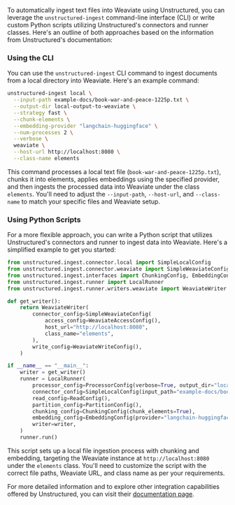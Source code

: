 To automatically ingest text files into Weaviate using Unstructured, you can leverage the `unstructured-ingest` command-line interface (CLI) or write custom Python scripts utilizing Unstructured's connectors and runner classes. Here's an outline of both approaches based on the information from Unstructured's documentation:

### Using the CLI

You can use the `unstructured-ingest` CLI command to ingest documents from a local directory into Weaviate. Here's an example command:

```bash
unstructured-ingest local \
  --input-path example-docs/book-war-and-peace-1225p.txt \
  --output-dir local-output-to-weaviate \
  --strategy fast \
  --chunk-elements \
  --embedding-provider "langchain-huggingface" \
  --num-processes 2 \
  --verbose \
  weaviate \
  --host-url http://localhost:8080 \
  --class-name elements
```

This command processes a local text file (`book-war-and-peace-1225p.txt`), chunks it into elements, applies embeddings using the specified provider, and then ingests the processed data into Weaviate under the class `elements`. You'll need to adjust the `--input-path`, `--host-url`, and `--class-name` to match your specific files and Weaviate setup.

### Using Python Scripts

For a more flexible approach, you can write a Python script that utilizes Unstructured's connectors and runner to ingest data into Weaviate. Here's a simplified example to get you started:

```python
from unstructured.ingest.connector.local import SimpleLocalConfig
from unstructured.ingest.connector.weaviate import SimpleWeaviateConfig, WeaviateAccessConfig, WeaviateWriteConfig
from unstructured.ingest.interfaces import ChunkingConfig, EmbeddingConfig, ProcessorConfig
from unstructured.ingest.runner import LocalRunner
from unstructured.ingest.runner.writers.weaviate import WeaviateWriter

def get_writer():
    return WeaviateWriter(
        connector_config=SimpleWeaviateConfig(
            access_config=WeaviateAccessConfig(),
            host_url="http://localhost:8080",
            class_name="elements",
        ),
        write_config=WeaviateWriteConfig(),
    )

if __name__ == "__main__":
    writer = get_writer()
    runner = LocalRunner(
        processor_config=ProcessorConfig(verbose=True, output_dir="local-output-to-weaviate", num_processes=2),
        connector_config=SimpleLocalConfig(input_path="example-docs/book-war-and-peace-1225p.txt"),
        read_config=ReadConfig(),
        partition_config=PartitionConfig(),
        chunking_config=ChunkingConfig(chunk_elements=True),
        embedding_config=EmbeddingConfig(provider="langchain-huggingface"),
        writer=writer,
    )
    runner.run()
```

This script sets up a local file ingestion process with chunking and embedding, targeting the Weaviate instance at `http://localhost:8080` under the `elements` class. You'll need to customize the script with the correct file paths, Weaviate URL, and class name as per your requirements.

For more detailed information and to explore other integration capabilities offered by Unstructured, you can visit their [documentation page](https://unstructured-io.github.io/unstructured/integrations.html).